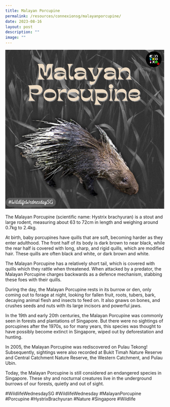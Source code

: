 ```yaml
---
title: Malayan Porcupine
permalink: /resources/connexionsg/malayanporcupine/
date: 2023-08-16
layout: post
description: ""
image: ""
---
```

![](/images/connexionsg/2023/porcupine%20ig.PNG)

The Malayan Porcupine (scientific name: Hystrix brachyuran) is a stout and large rodent, measuring about 63 to 72cm in length and weighing around 0.7kg to 2.4kg.

At birth, baby porcupines have quills that are soft, becoming harder as they enter adulthood. The front half of its body is dark brown to near black, while the rear half is covered with long, sharp, and rigid quills, which are modified hair. These quills are often black and white, or dark brown and white.

The Malayan Porcupine has a relatively short tail, which is covered with quills which they rattle when threatened. When attacked by a predator, the Malayan Porcupine charges backwards as a defence mechanism, stabbing these foes with their quills.

During the day, the Malayan Porcupine rests in its burrow or den, only coming out to forage at night, looking for fallen fruit, roots, tubers, bark, decaying animal flesh and insects to feed on. It also gnaws on bones, and crushes seeds and nuts with its large incisors and powerful jaws.

In the 19th and early 20th centuries, the Malayan Porcupine was commonly seen in forests and plantations of Singapore. But there were no sightings of porcupines after the 1970s, so for many years, this species was thought to have possibly become extinct in Singapore, wiped out by deforestation and hunting.

In 2005, the Malayan Porcupine was rediscovered on Pulau Tekong! Subsequently, sightings were also recorded at Bukit Timah Nature Reserve and Central Catchment Nature Reserve, the Western Catchment, and Pulau Ubin.

Today, the Malayan Porcupine is still considered an endangered species in Singapore. These shy and nocturnal creatures live in the underground burrows of our forests, quietly and out of sight.

#WildlifeWednesdaySG #WildlifeWednesday #MalayanPorcupine #Porcupine #HystrixBrachyuran #Nature #Singapore #Wildlife